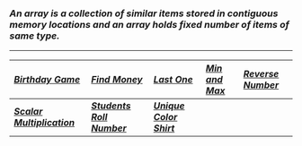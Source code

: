 ### _An array is a collection of similar items stored in contiguous memory locations and an array holds fixed number of items of same type._
---
|[_Birthday Game_](Solution/Birthday_Game.py)|[_Find Money_](Solution/Find_Money.py)|[_Last One_](Solution/Last_One.py)|[_Min and Max_](Solution/Min_and_Max.py)|[_Reverse Number_](Solution/Reverse_Number.py)|
|:---|:---|:---|:---|:---|
|**[_Scalar Multiplication_ ](Solution/Scalar_Multiplication.py)**|**[_Students Roll Number_ ](Solution/Students_Roll_Number.py)**|**[_Unique Color Shirt_](Solution/Unique_Color_Shirt.py)**|
